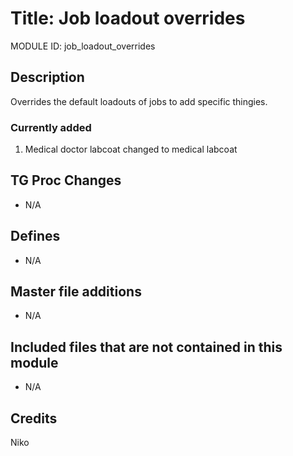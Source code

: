 # Title: Job loadout overrides

MODULE ID: job_loadout_overrides

## Description

Overrides the default loadouts of jobs to add specific thingies.

### Currently added

1. Medical doctor labcoat changed to medical labcoat

## TG Proc Changes

- N/A

## Defines

- N/A

## Master file additions

- N/A

## Included files that are not contained in this module

- N/A

## Credits

Niko
